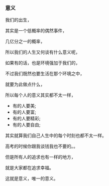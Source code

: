 ### 意义

我们的出生，

其实是一个低概率的偶然事件，

几亿分之一的概率，

所以我们的人生又何谈有什么意义呢，

如果有的话，也是环境强加于我们的，

不过我们既然也要生活在那个环境之中，

就要为此做点什么，

所以每个人的意义其实都不太一样，

+ 有的人要美;
+ 有的人要富;
+ 有的人要精彩;
+ 有的人要自由;

其实就算我们自己人生中的每个时刻也都不太一样。

高考的时候你跟我谈钱我也不要的。。

但是所有人的追求也有一样的地方，

就是大家都在追求幸福。

这就是意义，唯一的意义。